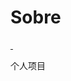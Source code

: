 # Sobre

<a href="https://travis-ci.com/github/snow-zen/sobre">
    <img src="https://travis-ci.com/snow-zen/sobre.svg?branch=master" alt=""/>
</a>

<a href="https://codecov.io/gh/snow-zen/sobre">
    <img src="https://codecov.io/gh/snow-zen/sobre/branch/master/graph/badge.svg?token=OV2Y22HT6K" alt=""/>
</a>

个人项目